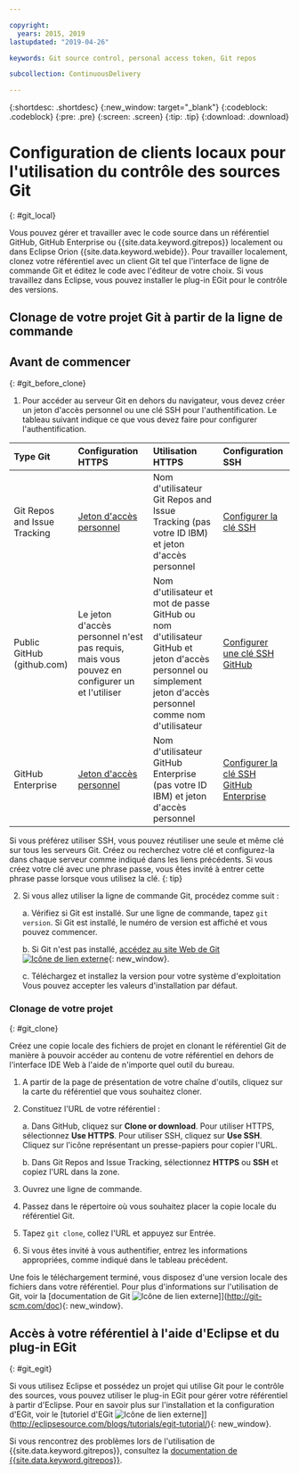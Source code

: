 ```yaml
---

copyright:
  years: 2015, 2019
lastupdated: "2019-04-26"

keywords: Git source control, personal access token, Git repos

subcollection: ContinuousDelivery

---
```


{:shortdesc: .shortdesc}
{:new_window: target="_blank"}
{:codeblock: .codeblock}
{:pre: .pre}
{:screen: .screen}
{:tip: .tip}
{:download: .download}

# Configuration de clients locaux pour l'utilisation du contrôle des sources Git
{: #git_local}


Vous pouvez gérer et travailler avec le code source dans un référentiel GitHub, GitHub Enterprise ou {{site.data.keyword.gitrepos}} localement ou dans Eclipse Orion {{site.data.keyword.webide}}. Pour travailler localement, clonez votre référentiel avec un client Git tel que l'interface de ligne de commande Git et éditez le code avec l'éditeur de votre choix. Si vous travaillez dans Eclipse, vous pouvez installer le plug-in EGit pour le contrôle des versions.

## Clonage de votre projet Git à partir de la ligne de commande


## Avant de commencer
{: #git_before_clone}

1. Pour accéder au serveur Git en dehors du navigateur, vous devez créer un jeton d'accès personnel ou une clé SSH pour l'authentification. Le tableau suivant indique ce que vous devez faire pour configurer l'authentification.

| Type Git  | Configuration HTTPS | Utilisation HTTPS |  Configuration SSH |
|:-----------|:-------------|:------------|:-------------|
| Git Repos and Issue Tracking  | [Jeton d'accès personnel](/docs/services/ContinuousDelivery?topic=ContinuousDelivery-git_working#create_pat) | Nom d'utilisateur Git Repos and Issue Tracking (pas votre ID IBM) et jeton d'accès personnel | [Configurer la clé SSH](/docs/services/ContinuousDelivery?topic=ContinuousDelivery-git_working#creating-an-ssh-key) |
| Public GitHub (github.com) | Le jeton d'accès personnel n'est pas requis, mais vous pouvez en configurer un et l'utiliser | Nom d'utilisateur et mot de passe GitHub ou nom d'utilisateur GitHub et jeton d'accès personnel ou simplement jeton d'accès personnel comme nom d'utilisateur | [Configurer une clé SSH GitHub](https://help.github.com/articles/generating-a-new-ssh-key-and-adding-it-to-the-ssh-agent/) |
| GitHub Enterprise | [Jeton d'accès personnel](/docs/services/ghededicated?topic=ghededicated-getting-started#ghe_auth) | Nom d'utilisateur GitHub Enterprise (pas votre ID IBM) et jeton d'accès personnel | [Configurer la clé SSH GitHub Enterprise](/docs/services/ghededicated?topic=ghededicated-getting-started#ghe_auth) |

Si vous préférez utiliser SSH, vous pouvez réutiliser une seule et même clé sur tous les serveurs Git. Créez ou recherchez votre clé et configurez-la dans chaque serveur comme indiqué dans les liens précédents. Si vous créez votre clé avec une phrase passe, vous êtes invité à entrer cette phrase passe lorsque vous utilisez la clé.
{: tip}

2. Si vous allez utiliser la ligne de commande Git, procédez comme suit :

    a. Vérifiez si Git est installé. Sur une ligne de commande, tapez `git version`. Si Git est installé, le numéro de version est affiché et vous pouvez commencer.

    b. Si Git n'est pas installé, [accédez au site Web de Git ![Icône de lien externe](../../icons/launch-glyph.svg "Icône de lien externe")](http://git-scm.com/downloads){: new_window}.

    c. Téléchargez et installez la version pour votre système d'exploitation Vous pouvez accepter les valeurs d'installation par défaut.


### Clonage de votre projet
{: #git_clone}

Créez une copie locale des fichiers de projet en clonant le référentiel Git de manière à pouvoir accéder au contenu de votre référentiel en dehors de l'interface IDE Web à l'aide de n'importe quel outil du bureau.

1. A partir de la page de présentation de votre chaîne d'outils, cliquez sur la carte du référentiel que vous souhaitez cloner.

2. Constituez l'URL de votre référentiel :

   a. Dans GitHub, cliquez sur **Clone or download**. Pour utiliser HTTPS, sélectionnez **Use HTTPS**.  Pour utiliser SSH, cliquez sur **Use SSH**. Cliquez sur l'icône représentant un presse-papiers pour copier l'URL.

   b. Dans Git Repos and Issue Tracking, sélectionnez **HTTPS** ou **SSH** et copiez l'URL dans la zone.

3. Ouvrez une ligne de commande.

4. Passez dans le répertoire où vous souhaitez placer la copie locale du référentiel Git.

5. Tapez `git clone`, collez l'URL et appuyez sur Entrée.

6. Si vous êtes invité à vous authentifier, entrez les informations appropriées, comme indiqué dans le tableau précédent.


Une fois le téléchargement terminé, vous disposez d'une version locale des fichiers dans votre référentiel. Pour plus d'informations sur l'utilisation de Git, voir la [documentation de Git ![Icône de lien externe](../../icons/launch-glyph.svg "Icône de lien externe")]](http://git-scm.com/doc){: new_window}.


## Accès à votre référentiel à l'aide d'Eclipse et du plug-in EGit
{: #git_egit}

Si vous utilisez Eclipse et possédez un projet qui utilise Git pour le contrôle des sources, vous pouvez utiliser le plug-in EGit pour gérer votre référentiel à partir d'Eclipse. Pour en savoir plus sur l'installation et la configuration d'EGit, voir le [tutoriel d'EGit ![Icône de lien externe](../../icons/launch-glyph.svg "Icône de lien externe")]](http://eclipsesource.com/blogs/tutorials/egit-tutorial/){: new_window}.

Si vous rencontrez des problèmes lors de l'utilisation de {{site.data.keyword.gitrepos}}, consultez la [documentation de {{site.data.keyword.gitrepos}}](/docs/services/ContinuousDelivery?topic=ContinuousDelivery-git_working#git_local).
